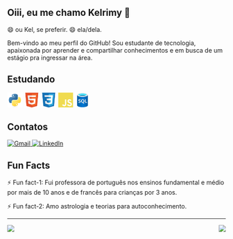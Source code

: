 <!--
**kelrimy/Kelrimy** is a ✨ _special_ ✨ repository because its `README.md` (this file) appears on your GitHub profile.

Here are some ideas to get you started:

- 🔭 I’m currently working on ...
- 🌱 I’m currently learning ...
- 👯 I’m looking to collaborate on ...
- 🤔 I’m looking for help with ...
- 💬 Ask me about ...
- 📫 How to reach me: ...
- 😄 Pronouns: ...
- ⚡ Fun fact: ...
-->
## Oiii, eu me chamo Kelrimy 👋
😄 ou Kel, se preferir.
😄 ela/dela.

Bem-vindo ao meu perfil do GitHub! Sou estudante de tecnologia, apaixonada por aprender e compartilhar conhecimentos e em busca de um estágio pra ingressar na área.

<div id="estudando">
  <h2>Estudando</h2>
  <p>
    <img height="35mm" src="https://raw.githubusercontent.com/devicons/devicon/master/icons/python/python-original.svg" alt="Python" />
    <img height="35mm" src="https://raw.githubusercontent.com/devicons/devicon/master/icons/html5/html5-original.svg" alt="HTML5" />
    <img height="35mm" src="https://raw.githubusercontent.com/devicons/devicon/master/icons/css3/css3-original.svg" alt="CSS3" />
    <img height="35mm" src="https://raw.githubusercontent.com/devicons/devicon/master/icons/javascript/javascript-plain.svg" alt="JavaScript" /> 
    <img height="35mm" src="https://raw.githubusercontent.com/devicons/devicon/master/icons/azuresqldatabase/azuresqldatabase-original.svg" alt="SQL" />
  </p>
</div>



<div id="contatos">
  <h2>Contatos</h2>
  <p>
     <a href="mailto:kelrimymbb@gmail.com">
        <img src="https://img.shields.io/badge/Gmail-D14836?style=for-the-badge&logo=gmail&logoColor=white" alt="Gmail">
      </a>
    <a href="https://www.linkedin.com/in/kelrimy/">
      <img src="https://img.shields.io/badge/LinkedIn-0077B5?style=for-the-badge&logo=linkedin&logoColor=white" alt="LinkedIn">
    </a>
  </p>
</div>



<div id="fun-facts">
  <h2>Fun Facts</h2>
  <p>⚡ Fun fact-1: Fui professora de português nos ensinos fundamental e médio por mais de 10 anos e de francês para crianças por 3 anos.</p>
  <p>⚡ Fun fact-2: Amo astrologia e teorias para autoconhecimento.</p>
</div>

---

<div>
  <img align="left" src="https://github-readme-stats.vercel.app/api?username=kelrimy&theme=neon" />
  <img align="right" src="https://github-readme-stats.vercel.app/api/top-langs/?username=kelrimy&theme=neon" />
</div>



